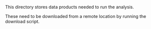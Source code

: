 This directory stores data products needed to run the analysis.  

These need to be downloaded from a remote location by running the download script.